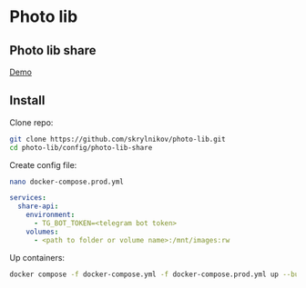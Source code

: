 # Photo lib

## Photo lib share

[Demo](https://dskr.photos/)

## Install

Clone repo:
```bash
git clone https://github.com/skrylnikov/photo-lib.git
cd photo-lib/config/photo-lib-share
```

Create config file:

```bash
nano docker-compose.prod.yml
```


```yaml
services:
  share-api:
    environment:
      - TG_BOT_TOKEN=<telegram bot token>
    volumes:
      - <path to folder or volume name>:/mnt/images:rw
```

Up containers:

```bash
docker compose -f docker-compose.yml -f docker-compose.prod.yml up --build -d
```

